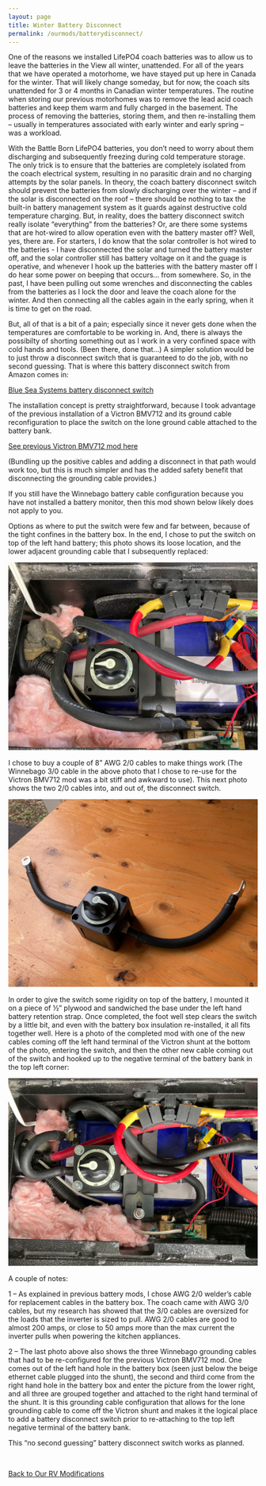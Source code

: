 ```yaml
---
layout: page
title: Winter Battery Disconnect
permalink: /ourmods/batterydisconnect/
---
```

One of the reasons we installed LifePO4 coach batteries was to allow us to leave the batteries in the View all winter, unattended.  For all of the years that we have operated a motorhome, we have stayed put up here in Canada for the winter.  That will likely change someday, but for now, the coach sits unattended for 3 or 4 months in Canadian winter temperatures.  The routine when storing our previous motorhomes was to remove the lead acid coach batteries and keep them warm and fully charged in the basement.  The process of removing the batteries, storing them, and then re-installing them – usually in temperatures associated with early winter and early spring – was a workload.

With the Battle Born LifePO4 batteries, you don’t need to worry about them discharging and subsequently freezing during cold temperature storage.  The only trick is to ensure that the batteries are completely isolated from the coach electrical system, resulting in no parasitic drain and no charging attempts by the solar panels.  In theory, the coach battery disconnect switch should prevent the batteries from slowly discharging over the winter – and if the solar is disconnected on the roof – there should be nothing to tax the built-in battery management system as it guards against destructive cold temperature charging.  But, in reality, does the battery disconnect switch really isolate “everything” from the batteries?  Or, are there some systems that are hot-wired to allow operation even with the battery master off?  Well, yes, there are.  For starters, I do know that the solar controller is hot wired to the batteries - I have disconnected the solar and turned the battery master off, and the solar controller still has battery voltage on it and the guage is operative, and whenever I hook up the batteries with the battery master off I do hear some power on beeping that occurs... from somewhere. So, in the past, I have been pulling out some wrenches and disconnecting the cables from the batteries as I lock the door and leave the coach alone for the winter.  And then connecting all the cables again in the early spring, when it is time to get on the road.

But, all of that is a bit of a pain; especially since it never gets done when the temperatures are comfortable to be working in.  And, there is always the possibilty of shorting something out as I work in a very confined space with cold hands and tools.  (Been there, done that...) A simpler solution would be to just throw a disconnect switch that is guaranteed to do the job, with no second guessing.  That is where this battery disconnect switch from Amazon comes in:

[Blue Sea Systems battery disconnect switch](https://www.amazon.ca/gp/product/B00558LSJE/ref=ppx_yo_dt_b_asin_title_o00_s00?ie=UTF8&psc=1)

The installation concept is pretty straightforward, because I took advantage of the previous installation of a Victron BMV712 and its ground cable reconfiguration to place the switch on the lone ground cable attached to the battery bank.  

[See previous Victron BMV712 mod here](/ourmods/batterymonitor/)

(Bundling up the positive cables and adding a disconnect in that path would work too, but this is much simpler and has the added safety benefit that disconnecting the grounding cable provides.)  

If you still have the Winnebago battery cable configuration because you have not installed a battery monitor, then this mod shown below likely does not apply to you.

Options as where to put the switch were few and far between, because of the tight confines in the battery box.  In the end, I chose to put the switch on top of the left hand battery; this photo shows its loose location, and the lower adjacent grounding cable that I subsequently replaced:

<img src="/assets/webbattdisc3.jpg"/>

I chose to buy a couple of 8” AWG 2/0 cables to make things work  (The Winnebago 3/0 cable in the above photo that I chose to re-use for the Victron BMV712 mod was a bit stiff and awkward to use).  This next photo shows the two 2/0 cables into, and out of, the disconnect switch.

<img src="/assets/webbattdisc5.jpg"/>

In order to give the switch some rigidity on top of the battery, I mounted it on a piece of ½” plywood and sandwiched the base under the left hand battery retention strap.  Once completed, the foot well step clears the switch by a little bit, and even with the battery box insulation re-installed, it all fits together well.
Here is a photo of the completed mod with one of the new cables coming off the left hand terminal of the Victron shunt at the bottom of the photo, entering the switch, and then the other new cable coming out of the switch and hooked up to the negative terminal of the battery bank in the top left corner: 

<img src="/assets/webbattdisc6.jpg"/>

A couple of notes:

1 – As explained in previous battery mods, I chose AWG 2/0 welder’s cable for replacement cables in the battery box.  The coach came with AWG 3/0 cables, but my research has showed that the 3/0 cables are oversized for the loads that the inverter is sized to pull.  AWG 2/0 cables are good to almost 200 amps, or close to 50 amps more than the max current the inverter pulls when powering the kitchen appliances.

2 – The last photo above also shows the three Winnebago grounding cables that had to be re-configured for the previous Victron BMV712 mod.  One comes out of the left hand hole in the battery box (seen just below the beige ethernet cable plugged into the shunt), the second and third come from the right hand hole in the battery box and enter the picture from the lower right, and all three are grouped together and attached to the right hand terminal of the shunt.  It is this grounding cable configuration that allows for the lone grounding cable to come off the Victron shunt and makes it the logical place to add a battery disconnect switch prior to re-attaching to the top left negative terminal of the battery bank.

This “no second guessing” battery disconnect switch works as planned.

<br>

[Back to Our RV Modifications](/ourmods/)
